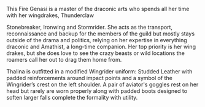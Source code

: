 This Fire Genasi is a master of the draconic arts who spends all her time with her wingdrakes, Thunderclaw

Stonebreaker, Ironwing and Stormrider. She acts as the transport, reconnaissance and backup for the members of the guild but mostly stays outside of the drama and politics, relying on her expertise in everything draconic and Amathist, a long-time companion. Her top priority is her wing drakes, but she does love to see the crazy beasts or wild locations the roamers call her out to drag them home from. 

Thalina is outfitted in a modified Wingrider uniform: Studded Leather with padded reinforcements around impact points and a symbol of the Wingrider’s crest on the left shoulder. A pair of aviator's goggles rest on her head but rarely are worn properly along with padded boots designed to soften larger falls complete the formality with utility.